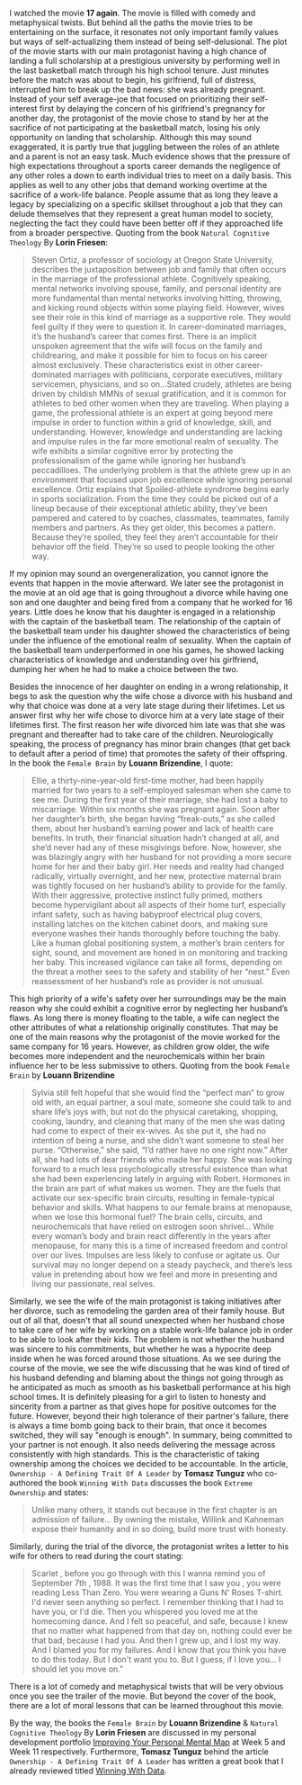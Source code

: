 I watched the movie **17 again**. The movie is filled with comedy and metaphysical twists. But behind all the paths the movie tries to be entertaining on the surface, it resonates not only important family values but ways of self-actualizing them instead of being self-delusional. The plot of the movie starts with our main protagonist having a high chance of landing a full scholarship at a prestigious university by performing well in the last basketball match through his high school tenure. Just minutes before the match was about to begin, his girlfriend, full of distress, interrupted him to break up the bad news: she was already pregnant. Instead of your self average-joe that focused on prioritizing their self-interest first by delaying the concern of his girlfriend's pregnancy for another day, the protagonist of the movie chose to stand by her at the sacrifice of not participating at the basketball match, losing his only opportunity on landing that scholarship. Although this may sound exaggerated, it is partly true that juggling between the roles of an athlete and a parent is not an easy task. Much evidence shows that the pressure of high expectations throughout a sports career demands the negligence of any other roles a down to earth individual tries to meet on a daily basis. This applies as well to any other jobs that demand working overtime at the sacrifice of a work-life balance. People assume that as long they leave a legacy by specializing on a specific skillset throughout a job that they can delude themselves that they represent a great human model to society, neglecting the fact they could have been better off if they approached life from a broader perspective. Quoting from the book `Natural Cognitive Theology` By **Lorin Friesen**:

> Steven Ortiz, a professor of sociology at Oregon State University, describes the juxtaposition between job and family that often occurs in the marriage of the professional athlete. Cognitively speaking, mental networks involving spouse, family, and personal identity are more fundamental than mental networks involving hitting, throwing, and kicking round objects within some playing field. However, wives see their role in this kind of marriage as a supportive role. They would feel guilty if they were to question it. In career-dominated marriages, it’s the husband’s career that comes first. There is an implicit unspoken agreement that the wife will focus on the family and childrearing, and make it possible for him to focus on his career almost exclusively. These characteristics exist in other career-dominated marriages with politicians, corporate executives, military servicemen, physicians, and so on...Stated crudely, athletes are being driven by childish MMNs of sexual gratification, and it is common for athletes to bed other women when they are traveling. When playing a game, the professional athlete is an expert at going beyond mere impulse in order to function within a grid of knowledge, skill, and understanding. However, knowledge and understanding are lacking and impulse rules in the far more emotional realm of sexuality. The wife exhibits a similar cognitive error by protecting the professionalism of the game while ignoring her husband’s peccadilloes. The underlying problem is that the athlete grew up in an environment that focused upon job excellence while ignoring personal excellence. Ortiz explains that Spoiled-athlete syndrome begins early in sports socialization. From the time they could be picked out of a lineup because of their exceptional athletic ability, they’ve been pampered and catered to by coaches, classmates, teammates, family members and partners. As they get older, this becomes a pattern. Because they’re spoiled, they feel they aren’t accountable for their behavior off the field. They’re so used to people looking the other way. 

If my opinion may sound an overgeneralization, you cannot ignore the events that happen in the movie afterward. We later see the protagonist in the movie at an old age that is going throughout a divorce while having one son and one daughter and being fired from a company that he worked for 16 years. Little does he know that his daughter is engaged in a relationship with the captain of the basketball team. The relationship of the captain of the basketball team under his daughter showed the characteristics of being under the influence of the emotional realm of sexuality. When the captain of the basketball team underperformed in one his games, he showed lacking characteristics of knowledge and understanding over his girlfriend, dumping her when he had to make a choice between the two. 

Besides the innocence of her daughter on ending in a wrong relationship, it begs to ask the question why the wife chose a divorce with his husband and why that choice was done at a very late stage during their lifetimes. Let us answer first why her wife chose to divorce him at a very late stage of their lifetimes first. The first reason her wife divorced him late was that she was pregnant and thereafter had to take care of the children. Neurologically speaking, the process of pregnancy has minor brain changes (that get back to default after a period of time) that promotes the safety of their offspring. In the book the `Female Brain` by **Louann Brizendine**, I quote:

> Ellie, a thirty-nine-year-old first-time mother, had been happily married for two years to a self-employed salesman when she came to see me. During the first year of their marriage, she had lost a baby to miscarriage. Within six months she was pregnant again. Soon after her daughter’s birth, she began having “freak-outs,” as she called them, about her husband’s earning power and lack of health care benefits. In truth, their financial situation hadn’t changed at all, and she’d never had any of these misgivings before. Now, however, she was blazingly angry with her husband for not providing a more secure home for her and their baby girl. Her needs and reality had changed radically, virtually overnight, and her new, protective maternal brain was tightly focused on her husband’s ability to provide for the family. With their aggressive, protective instinct fully primed, mothers become hypervigilant about all aspects of their home turf, especially infant safety, such as having babyproof electrical plug covers, installing latches on the kitchen cabinet doors, and making sure everyone washes their hands thoroughly before touching the baby. Like a human global positioning system, a mother’s brain centers for sight, sound, and movement are honed in on monitoring and tracking her baby. This increased vigilance can take all forms, depending on the threat a mother sees to the safety and stability of her “nest.” Even reassessment of her husband’s role as provider is not unusual.

This high priority of a wife's safety over her surroundings may be the main reason why she could exhibit a cognitive error by neglecting her husband’s flaws. As long there is money floating to the table, a wife can neglect the other attributes of what a relationship originally constitutes. That may be one of the main reasons why the protagonist of the movie worked for the same company for 16 years. However, as children grow older, the wife becomes more independent and the neurochemicals within her brain influence her to be less submissive to others. Quoting from the book `Female Brain` by **Louann Brizendine**

> Sylvia still felt hopeful that she would find the “perfect man” to grow old with, an equal partner, a soul mate, someone she could talk to and share life’s joys with, but not do the physical caretaking, shopping, cooking, laundry, and cleaning that many of the men she was dating had come to expect of their ex-wives. As she put it, she had no intention of being a nurse, and she didn’t want someone to steal her purse. “Otherwise,” she said, “I’d rather have no one right now.” After all, she had lots of dear friends who made her happy. She was looking forward to a much less psychologically stressful existence than what she had been experiencing lately in arguing with Robert. Hormones in the brain are part of what makes us women. They are the fuels that activate our sex-specific brain circuits, resulting in female-typical behavior and skills. What happens to our female brains at menopause, when we lose this hormonal fuel? The brain cells, circuits, and neurochemicals that have relied on estrogen soon shrivel... While every woman’s body and brain react differently in the years after menopause, for many this is a time of increased freedom and control over our lives. Impulses are less likely to confuse or agitate us. Our survival may no longer depend on a steady paycheck, and there’s less value in pretending about how we feel and more in presenting and living our passionate, real selves. 

Similarly, we see the wife of the main protagonist is taking initiatives after her divorce, such as remodeling the garden area of their family house. But out of all that, doesn't that all sound unexpected when her husband chose to take care of her wife by working on a stable work-life balance job in order to be able to look after their kids. The problem is not whether the husband was sincere to his commitments, but whether he was a hypocrite deep inside when he was forced around those situations. As we see during the course of the movie, we see the wife discussing that he was kind of tired of his husband defending and blaming about the things not going through as he anticipated as much as smooth as his basketball performance at his high school times. It is definitely pleasing for a girl to listen to honesty and sincerity from a partner as that gives hope for positive outcomes for the future. However, beyond their high tolerance of their partner's failure, there is always a time bomb going back to their brain, that once it becomes switched, they will say "enough is enough". In summary, being committed to your partner is not enough. It also needs delivering the message across consistently with high standards. This is the characteristic of taking ownership among the choices we decided to be accountable. In the article, `Ownership - A Defining Trait Of A Leader` by **Tomasz Tunguz** who co-authored the book `Winning With Data` discusses the book `Extreme Ownership` and states: 

> Unlike many others, it stands out because in the first chapter is an admission of failure... By owning the mistake, Willink and Kahneman expose their humanity and in so doing, build more trust with honesty. 

Similarly, during the trial of the divorce, the protagonist writes a letter to his wife for others to read during the court stating: 

> Scarlet , before you go through with this I wanna remind you of September 7th , 1988. It was the first time that I saw you , you were reading Less Than Zero. You were wearing a Guns N' Roses T-shirt. I'd never seen anything so perfect. I remember thinking that I had to have you, or I'd die. Then you whispered you loved me at the homecoming dance. And I felt so peaceful, and safe, because I knew that no matter what happened from that day on, nothing could ever be that bad, because I had you. And then I grew up, and I lost my way. And I blamed you for my failures. And I know that you think you have to do this today. But I don't want you to. But I guess, if I love you... I should let you move on."

There is a lot of comedy and metaphysical twists that will be very obvious once you see the trailer of the movie. But beyond the cover of the book, there are a lot of moral lessons that can be learned throughout this movie. 

By the way, the books the `Female Brain` by **Louann Brizendine** & `Natural Cognitive Theology` By **Lorin Friesen** are discussed in my personal development portfolio [Improving Your Personal Mental Map](https://github.com/softdevlife/contributed_articles/tree/master/selfdevboostermentalmaptour) at Week 5 and Week 11 respectively. Furthermore, **Tomasz Tunguz** behind the article `Ownership - A Defining Trait Of A Leader` has written a great book that I already reviewed titled [Winning With Data](https://github.com/softdevlife/contributed_articles/blob/master/book_reviews/winning_with_data.md).
